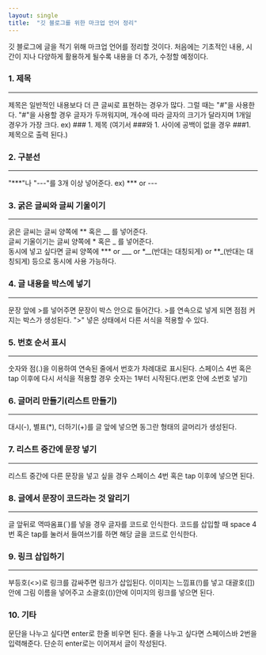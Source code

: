 ```yaml
---
layout: single
title:  "깃 블로그를 위한 마크업 언어 정리"
---
```


깃 블로그에 글을 적기 위해 마크업 언어를 정리할 것이다.
처음에는 기초적인 내용, 시간이 지나 다양하게 활용하게 될수록 내용을 더 추가, 수정할 예정이다.

### 1. 제목
***
제목은 일반적인 내용보다 더 큰 글씨로 표현하는 경우가 많다.
  그럴 때는 "#"을 사용한다. "#"을 사용할 경우 글자가 두꺼워지며, 개수에 따라 글자의 크기가 달라지며 1개일 경우가 가장 크다.
  ex) ### 1. 제목 (여기서 ###와 1. 사이에 공백이 없을 경우 ###1. 제목으로 출력 된다.)



### 2. 구분선
***
"***"나 "---"를 3개 이상 넣어준다.
  ex) *** or ---




### 3. 굵은 글씨와 글씨 기울이기
***
굵은 글씨는 글씨 양쪽에 ** 혹은 __ 를 넣어준다.  
글씨 기울이기는 글씨 양쪽에 * 혹은 _ 를 넣어준다.  
동시에 넣고 싶다면 글씨 양쪽에 *** or ___ or *__(반대는 대칭되게) or **_(반대는 대칭되게) 등으로 동시에 사용 가능하다.




### 4. 글 내용을 박스에 넣기
***
문장 앞에 >를 넣어주면 문장이 박스 안으로 들어간다. >를 연속으로 넣게 되면 점점 커지는 박스가 생성된다.  ">" 넣은 상태에서 다른 서식을 적용할 수 있다.




### 5. 번호 순서 표시
***
숫자와 점(.)을 이용하여 연속된 줄에서 번호가 차례대로 표시된다.  스페이스 4번 혹은 tap 이후에 다시 서식을 적용할 경우 숫자는 1부터 시작된다.(번호 안에 소번호 넣기)




### 6. 글머리 만들기(리스트 만들기)
***
대시(-), 별표(*), 더하기(+)를 글 앞에 넣으면 동그란 형태의 글머리가 생성된다.




### 7. 리스트 중간에 문장 넣기
***
리스트 중간에 다른 문장을 넣고 싶을 경우 스페이스 4번 혹은 tap 이후에 넣으면 된다.




### 8. 글에서 문장이 코드라는 것 알리기
***
글 앞뒤로 역따옴표(`)를 넣을 경우 글자를 코드로 인식한다.  코드를 삽입할 때 space 4번 혹은 tap를 눌러서 들여쓰기를 하면 해당 글을 코드로 인식한다.




### 9. 링크 삽입하기
***
부등호(<>)로 링크를 감싸주면 링크가 삽입된다.  이미지는 느낌표(!)를 넣고 대괄호([])안에 그림 이름을 넣어주고 소괄호(())안에 이미지의 링크를 넣으면 된다.




### 10. 기타
문단을 나누고 싶다면 enter로 한줄 비우면 된다.
줄을 나누고 싶다면 스페이스바 2번을 입력해준다. 단순히 enter로는 이어져서 글이 작성된다.
